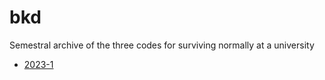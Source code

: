 # bkd
Semestral archive of the three codes for surviving normally at a university

+ [2023-1](2023-1/README.md)
